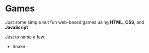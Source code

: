 <h1>Games</h1>

<p>Just some simple but fun web-based games using <b>HTML</b>, <b>CSS</b>, and <b>JavaScript</b></p>

<p>Just to name a few:</p>

<ul>
  <li>Snake </li>
</ul>
